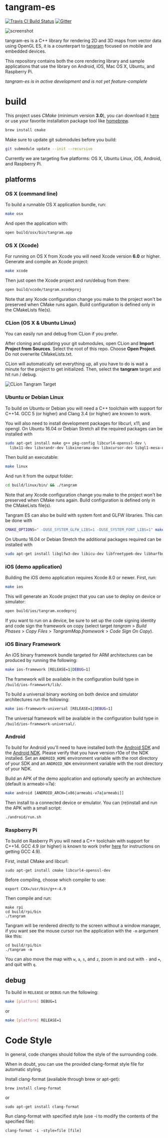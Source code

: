 tangram-es
==========

[![Travis CI Build Status](https://travis-ci.org/tangrams/tangram-es.svg?branch=master)](https://travis-ci.org/tangrams/tangram-es/builds)
[![Gitter](https://badges.gitter.im/pelias/pelias.svg)](https://gitter.im/tangrams/tangram-chat?utm_source=share-link&utm_medium=link&utm_campaign=share-link)

![screenshot](images/screenshot.png)

tangram-es is a C++ library for rendering 2D and 3D maps from vector data using OpenGL ES, it is a counterpart to [tangram](https://github.com/tangrams/tangram) focused on mobile and embedded devices.

This repository contains both the core rendering library and sample applications that use the library on Android, iOS, Mac OS X, Ubuntu, and Raspberry Pi.

*tangram-es is in active development and is not yet feature-complete*

build
=====
This project uses _CMake_ (minimum version **3.0**), you can download it [here](http://www.cmake.org/download/) or use your favorite installation package tool like [homebrew](http://brew.sh/).

```bash
brew install cmake
```

Make sure to update git submodules before you build:

```bash
git submodule update --init --recursive
```

Currently we are targeting five platforms: OS X, Ubuntu Linux, iOS, Android, and Raspberry Pi.

## platforms ##

### OS X (command line) ###
To build a runnable OS X application bundle, run:

```bash
make osx
```
And open the application with:

```bash
open build/osx/bin/tangram.app
```

### OS X (Xcode) ###
For running on OS X from Xcode you will need Xcode version **6.0** or higher. Generate and compile an Xcode project:

```bash
make xcode
```

Then just open the Xcode project and run/debug from there:

```bash
open build/xcode/tangram.xcodeproj
```

Note that any Xcode configuration change you make to the project won't be preserved when CMake runs again. Build configuration is defined only in the CMakeLists file(s).

### CLion (OS X & Ubuntu Linux) ###
You can easily run and debug from CLion if you prefer.

After cloning and updating your git submodules, open CLion and __Import Project from Sources__. Select the root of this repo. Choose __Open Project__. Do not overwrite CMakeLists.txt.

CLion will automatically set everything up, all you have to do is wait a minute for the project to get initialized. Then, select the __tangram__ target and hit run / debug.

![CLion Tangram Target](images/clion-tangram-target.png)

### Ubuntu or Debian Linux ###
To build on Ubuntu or Debian you will need a C++ toolchain with support for C++14. GCC 5 (or higher) and Clang 3.4 (or higher) are known to work.

You will also need to install development packages for libcurl, x11, and opengl. On Ubuntu 16.04 or Debian Stretch all the required packages can be installed with

```bash
sudo apt-get install make g++ pkg-config libcurl4-openssl-dev \
  libx11-dev libxrandr-dev libxinerama-dev libxcursor-dev libgl1-mesa-dev
```

Then build an executable:

```bash
make linux
```

And run it from the output folder:

```bash
cd build/linux/bin/ && ./tangram
```

Note that any Xcode configuration change you make to the project won't be preserved when CMake runs again. Build configuration is defined only in the CMakeLists file(s).

Tangram ES can also be build with system font and GLFW libraries. This can be done with

```bash
CMAKE_OPTIONS=" -DUSE_SYSTEM_GLFW_LIBS=1 -DUSE_SYSTEM_FONT_LIBS=1" make linux
```

On Ubuntu 16.04 or Debian Stretch the additional packages required can be installed with

```bash
sudo apt-get install libglfw3-dev libicu-dev libfreetype6-dev libharfbuzz-dev
```

### iOS (demo application) ###

Building the iOS demo application requires Xcode 8.0 or newer. First, run:

```bash
make ios
```

This will generate an Xcode project that you can use to deploy on device or simulator:

```bash
open build/ios/tangram.xcodeproj
```

If you want to run on a device, be sure to set up the code signing identity and code sign the framework on copy (select target _tangram_ > _Build Phases_ > _Copy Files_ > _TangramMap.framework_ > _Code Sign On Copy_).

### iOS Binary Framework ###

An iOS binary framework bundle targeted for ARM architectures can be produced by running the following:

```bash
make ios-framework [RELEASE=1|DEBUG=1]
```

The framework will be available in the configuration build type in `/build/ios-framework/lib/`.

To build a universal binary working on both device and simulator architectures run the following:

```bash
make ios-framework-universal [RELEASE=1|DEBUG=1]
```

The universal framework will be available in the configuration build type in `/build/ios-framework-universal/`.

### Android ###
To build for Android you'll need to have installed both the [Android SDK](http://developer.android.com/sdk/installing/index.html?pkg=tools) and the [Android NDK](https://developer.android.com/tools/sdk/ndk/index.html). Please verify that you have version r10e of the NDK installed. Set an `ANDROID_HOME` environment variable with the root directory of your SDK and an `ANDROID_NDK` environment variable with the root directory of your NDK.

Build an APK of the demo application and optionally specify an architecture (default is armeabi-v7a):

```bash
make android [ANDROID_ARCH=[x86|armeabi-v7a|armeabi]]
```

Then install to a connected device or emulator. You can (re)install and run the APK with a small script:

```bash
./android/run.sh
```

### Raspberry Pi ###
To build on Rasberry Pi you will need a C++ toolchain with support for C++14. GCC 4.9 (or higher) is known to work (refer [here](https://community.thinger.io/t/starting-with-the-raspberry-pi/36) for instructions on getting GCC 4.9).

First, install CMake and libcurl:

```
sudo apt-get install cmake libcurl4-openssl-dev
```

Before compiling, choose which compiler to use:
```
export CXX=/usr/bin/g++-4.9
```

Then compile and run:

```
make rpi
cd build/rpi/bin
./tangram
```

Tangram will be rendered directly to the screen without a window manager, if you want see the mouse cursor run the application with the ```-m``` argument like this:

```
cd build/rpi/bin
./tangram -m
```

You can also move the map with `w`, `a`, `s`, and `z`, zoom in and out with `-` and `=`, and quit with `q`.

## debug ##

To build in `RELEASE` or `DEBUG` run the following:

```sh
make [platform] DEBUG=1
```
or
```sh
make [platform] RELEASE=1
```

Code Style
==========
In general, code changes should follow the style of the surrounding code.

When in doubt, you can use the provided clang-format style file for automatic styling.

Install clang-format (available through brew or apt-get):
```
brew install clang-format
```
or
```
sudo apt-get install clang-format
```

Run clang-format with specified style (use -i to modify the contents of the specified file):
```
clang-format -i -style=file [file]
```
